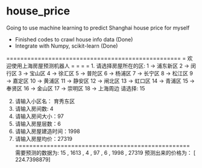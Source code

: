 # house_price
Going to use machine learning to predict Shanghai house price for myself

- Finished codes to crawl house info data  (Done)
- Integrate with Numpy, scikit-learn (Done)

==================================================
=          欢迎使用上海房屋预测机器人            =
=                                                =
= 1. 请选择房屋所在的区:
1 ->  浦东新区
2 ->  闵行区
3 ->  宝山区
4 ->  徐汇区
5 ->  普陀区
6 ->  杨浦区
7 ->  长宁区
8 ->  松江区
9 ->  嘉定区
10 ->  黄浦区
11 ->  静安区
12 ->  闸北区
13 ->  虹口区
14 ->  青浦区
15 ->  奉贤区
16 ->  金山区
17 ->  崇明区
18 ->  上海周边
请选择: 15

2. 请输入小区名： 育秀东区
3. 请输入房间数: 4
4. 请输入房间大小：97
5. 请输入房屋层数：6
4. 请输入房屋建造时间：1998
5. 请输入房屋均价：27319
==================================================
需要预测的数据为:  15 ,  1613 ,  4 ,  97 ,  6 ,  1998 ,  27319
预测出来的价格为： [ 224.7398879]

